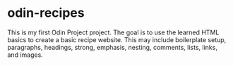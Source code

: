 # odin-recipes

This is my first Odin Project project. The goal is to use the learned HTML
basics to create a basic recipe website. This may include boilerplate setup,
paragraphs, headings, strong, emphasis, nesting, comments, lists, links, 
and images.